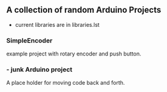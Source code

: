 ## A collection of random Arduino Projects

- current libraries are in libraries.lst

### SimpleEncoder
example project with rotary encoder and push button.

### - junk Arduino project
A place holder for moving code back and forth.
